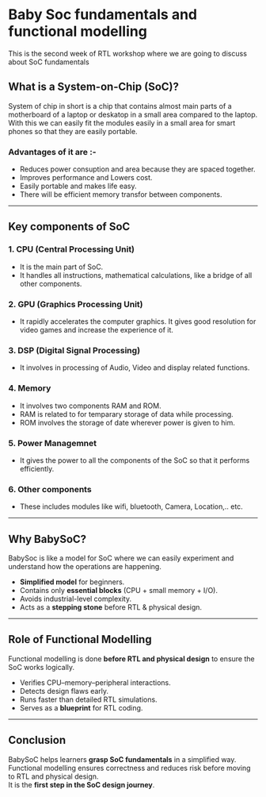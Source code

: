 # Baby Soc fundamentals and functional modelling
This is the second week of RTL workshop where we are going to discuss about SoC fundamentals
##  What is a System-on-Chip (SoC)?
System of chip in short is a chip that contains almost main parts of a motherboard of a laptop or deskatop in a small area compared to the laptop. With this we can easily fit the modules easily in a small area for smart phones so that they are easily portable. 
### Advantages of it are :-
- Reduces power consuption and area because they are spaced together.
- Improves performance and Lowers cost.
- Easily portable and makes life easy.
- There will be efficient memory transfor between components.
---
## Key components of SoC 
### 1. CPU (Central Processing Unit)
   - It is the main part of SoC.
   - It handles all instructions, mathematical calculations, like a bridge of all other components.
### 2. GPU (Graphics Processing Unit)
   - It rapidly accelerates the computer graphics. It gives good resolution for video games and increase the experience of it.
### 3. DSP (Digital Signal Processing)
   - It involves in processing of Audio, Video and display related functions.
### 4. Memory
   - It involves two components RAM and ROM.
   - RAM is related to for temparary storage of data while processing.
   - ROM involves the storage of date wherever power is given to him.
### 5. Power Managemnet
   - It gives the power to all the components of the SoC so that it performs efficiently.
### 6. Other components
   - These includes modules like wifi, bluetooth, Camera, Location,.. etc.
---

## Why BabySoC?  
BabySoc is like a model for SoC where we can easily experiment and understand how the operations are happening.
- **Simplified model** for beginners.  
- Contains only **essential blocks** (CPU + small memory + I/O).  
- Avoids industrial-level complexity.  
- Acts as a **stepping stone** before RTL & physical design.  

---

## Role of Functional Modelling  
Functional modelling is done **before RTL and physical design** to ensure the SoC works logically.  
-  Verifies CPU–memory–peripheral interactions.  
-  Detects design flaws early.  
-  Runs faster than detailed RTL simulations.  
-  Serves as a **blueprint** for RTL coding.  


---

## Conclusion  
BabySoC helps learners **grasp SoC fundamentals** in a simplified way.  
Functional modelling ensures correctness and reduces risk before moving to RTL and physical design.  
It is the **first step in the SoC design journey**. 
